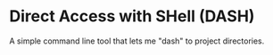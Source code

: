 # Direct Access with SHell (DASH) 


A simple command line tool that lets me "dash" to project directories. 
 
